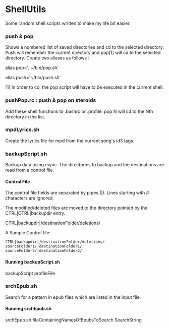 ShellUtils
========

Some random shell scripts written to make my life bit easier.

### push & pop
Shows a numbered list of saved directories and cd to the selected directory. Push will remember the current directory and pop[1] will cd to the selected directory. 
Create two aliases as follows :

alias pop='. ~/bin/pop.sh'

alias push='~/bin/push.sh'

[1] In order to cd, the pop script will have to be executed in the current shell. 

### pushPop.rc : push & pop on steroids
Add these shell functions to .bashrc or .profile. 
pop N will cd to the Nth directory in the list.

### mpdLyrics.sh

Create the lyrics file for mpd from the current song's id3 tags.

### backupScript.sh
Backup data using rsync. The directories to backup and the destinations are read from a control file.

#### Control File
The control file fields are separated by pipes (|). Lines starting with # characters are ignored.

The modified/deleted files are moved to the directory pointed by the CTRL|CTRL|backupdir entry.

CTRL|backupdir|/destinationFolder/deletions/

A Sample Control file:
```
CTRL|backupdir|/destinationFolder/deletions/
sourceFolder1/|destinationFolder1/
sourceFolder2/|destinationFolder2/
```

#### Running backupScript.sh
backupScript profileFile

### srchEpub.sh
Search for a pattern in epub files which are listed in the input file.

#### Running srchEpub.sh
srchEpub.sh fileContainingNamesOfEpubsToSearch SearchString
